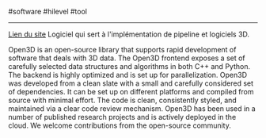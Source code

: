 #software #hilevel #tool 
___
[Lien du site](https://www.open3d.org/)
Logiciel qui sert à l'implémentation de pipeline et logiciels 3D. 

Open3D is an open-source library that supports rapid development of software that deals with 3D data. The Open3D frontend exposes a set of carefully selected data structures and algorithms in both C++ and Python. The backend is highly optimized and is set up for parallelization. Open3D was developed from a clean slate with a small and carefully considered set of dependencies. It can be set up on different platforms and compiled from source with minimal effort. The code is clean, consistently styled, and maintained via a clear code review mechanism. Open3D has been used in a number of published research projects and is actively deployed in the cloud. We welcome contributions from the open-source community.
